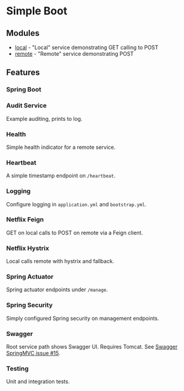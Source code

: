 # Simple Boot

## Modules

* [local](local/) - "Local" service demonstrating GET calling to POST
* [remote](remote/) - "Remote" service demonstrating POST

## Features

### Spring Boot

### Audit Service

Example auditing, prints to log.

### Health

Simple health indicator for a remote service.

### Heartbeat

A simple timestamp endpoint on `/heartbeat`.

### Logging

Configure logging in `application.yml` and `bootstrap.yml`.

### Netflix Feign

GET on local calls to POST on remote via a Feign client.

### Netflix Hystrix

Local calls remote with hystrix and fallback.

### Spring Actuator

Spring actuator endpoints under `/manage`.

### Spring Security

Simply configured Spring security on management endpoints.

### Swagger

Root service path shows Swagger UI.  Requires Tomcat.  See [Swagger SpringMVC
issue #15](https://github.com/adrianbk/swagger-springmvc-demo/issues/15).

### Testing

Unit and integration tests.
